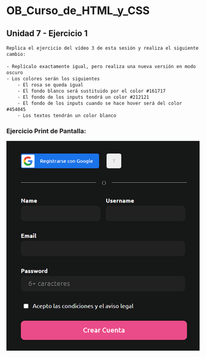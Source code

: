 # OB_Curso_de_HTML_y_CSS
## Unidad 7 - Ejercicio 1

```
Replica el ejercicio del vídeo 3 de esta sesión y realiza el siguiente cambio:

- Replícalo exactamente igual, pero realiza una nueva versión en modo oscuro
- Los colores serán los siguientes
    - El rosa se queda igual
    - El fondo blanco será sustituido por el color #161717
    - El fondo de los inputs tendrá un color #212121
    - El fondo de los inputs cuando se hace hover será del color #454045
    - Los textos tendrán un color blanco
```
### Ejercicio Print de Pantalla:

![Print de pantall ejercicio](img.png)
